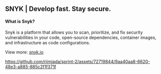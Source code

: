 ## SNYK |  Develop fast. Stay secure. 
#### What is Snyk?
Snyk is a platform that allows you to scan, prioritize, and fix security vulnerabilities in your code, open-source dependencies, container images, and infrastructure as code configurations.

View more: <a href="https://snyk.io/" target="_blank">snyk.io</a>

https://github.com/rijmjada/sprint-2/assets/72719844/9aa40aa8-6620-48e3-a885-885c2f1f371f

